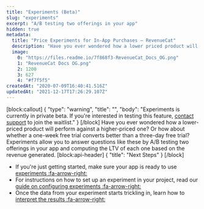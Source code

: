 ```yaml
---
title: "Experiments (Beta)"
slug: "experiments"
excerpt: "A/B testing two offerings in your app"
hidden: true
metadata: 
  title: "Price Experiments for In-App Purchases – RevenueCat"
  description: "Have you ever wondered how a lower priced product will perform against a higher priced one? Or how about whether a one week free trial converts better than a three day free trial? Experiments allow you to answer questions like these by A/B testing two offerings in your app and computing the LTV of each one based on the revenue generated."
  image: 
    0: "https://files.readme.io/7f868f3-RevenueCat_Docs_OG.png"
    1: "RevenueCat Docs OG.png"
    2: 1200
    3: 627
    4: "#f7f5f5"
createdAt: "2020-07-09T16:40:41.516Z"
updatedAt: "2021-12-17T17:26:29.107Z"
---
```

[block:callout]
{
  "type": "warning",
  "title": "",
  "body": "Experiments is currently in private beta. If you're interested in testing this feature, [contact support](https://app.revenuecat.com/settings/support) to join the waitlist."
}
[/block]
Have you ever wondered how a lower-priced product will perform against a higher-priced one? Or how about whether a one-week free trial converts better than a three-day free trial? Experiments allow you to answer questions like these by A/B testing two offerings in your app and computing the LTV of each one based on the revenue generated.
[block:api-header]
{
  "title": "Next Steps"
}
[/block]
* If you're just getting started, make sure your app is ready to use [experiments :fa-arrow-right:](doc:experiments-overview)
* For instructions on how to set up an experiment in your project, read our [guide on configuring experiments :fa-arrow-right:](doc:configuring-experiments)
* Once the data from your experiment starts trickling in, learn how to [interpret the results :fa-arrow-right:](doc:experiments-results)